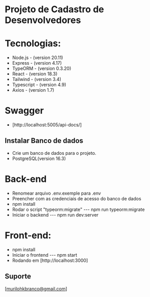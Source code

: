 # Projeto de Cadastro de Desenvolvedores

# Tecnologias:
- Node.js - (version 20.11)
- Express - (version 4.17)
- TypeORM - (version 0.3.20)
- React - (version 18.3)
- Tailwind - (version 3.4)
- Typescript - (version 4.9)
- Axios - (version 1.7)

# Swagger
- [http://localhost:5005/api-docs/]



## Instalar Banco de dados
- Crie um banco de dados para o projeto.
- PostgreSQL(version 16.3)

# Back-end
- Renomear arquivo .env.exemple para .env
- Preencher com as credenciais de acesso do banco de dados
- npm install
- Rodar o script "typeorm:migrate" --- npm run typeorm:migrate
- Iniciar o backend --- npm run dev:server

# Front-end:
- npm install
- Iniciar o frontend --- npm start
- Rodando em [http://localhost:3000]


## Suporte
[murilohkbranco@gmail.com]